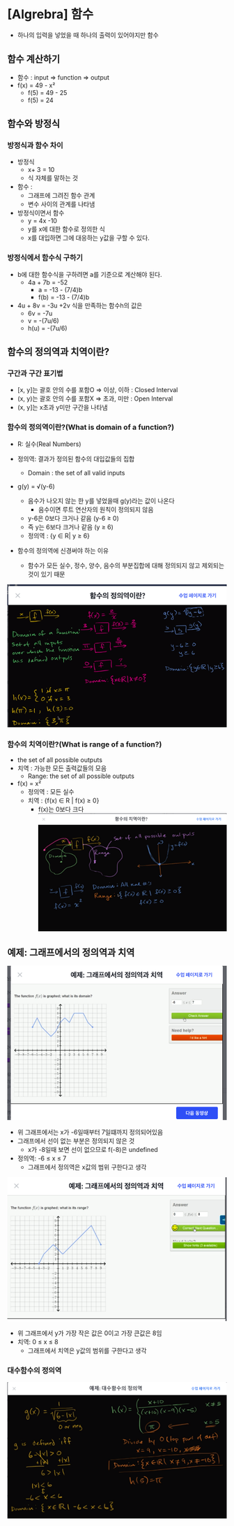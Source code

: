 # [Algrebra] 함수
- 하나의 입력을 넣었을 때 하나의 출력이 있어야지만 함수

## 함수 계산하기
- 함수 : input => function => output
- f(x) = 49 - x²
  - f(5) = 49 - 25
  - f(5) = 24

## 함수와 방정식

### 방정식과 함수 차이
- 방정식 
  -  x+ 3 = 10
  - 식 자체를 말하는 것
- 함수 :
  - 그래프에 그려진 함수 관계
  - 변수 사이의 관계를 나타냄
- 방정식이면서 함수
  - y = 4x -10
  - y를 x에 대한 함수로 정의한 식
  - x를 대입하면 그에 대응하는 y값을 구할 수 있다.

### 방정식에서 함수식 구하기
- b에 대한 함수식을 구하려면 a를 기준으로 계산해야 된다.
  - 4a + 7b = -52
    - a = -13 - (7/4)b
    - f(b) = -13 - (7/4)b
- 4u + 8v = -3u +2v 식을 만족하는 함수h의 값은
  - 6v = -7u
  - v = -(7u/6)
  - h(u) = -(7u/6)


## 함수의 정의역과 치역이란?

### 구간과 구간 표기법
- [x, y]는 괄호 안의 수를 포함O => 이상, 이하 : Closed Interval
- (x, y)는 괄호 안의 수를 포함X => 초과, 미만 : Open Interval
- (x, y]는 x초과 y미만 구간을 나타냄

### 함수의 정의역이란?(What is domain of a function?)
- R: 실수(Real Numbers)
- 정의역: 결과가 정의된 함수의 대입값들의 집합
  - Domain : the set of all valid inputs
- g(y) = √(y-6)
  - 음수가 나오지 않는 한 y를 넣었을때 g(y)라는 값이 나온다
    - 음수이면 루트 연산자의 원칙이 정의되지 않음
  - y-6은 0보다 크거나 같음 (y-6 ≥ 0)
  - 즉 y는 6보다 크거나 같음 (y ≥ 6)
  - 정의역 : {y ∈ R| y ≥ 6}

- 함수의 정의역에 신경써야 하는 이유
  - 함수가 모든 실수, 정수, 양수, 음수의 부분집합에 대해 정의되지 않고 제외되는 것이 있기 때문

![함수의_정의역이란](./img/함수의_정의역이란.png)

### 함수의 치역이란?(What is range of a function?)
- the set of all possible outputs
- 치역 : 가능한 모든 출력값들의 모음
  - Range: the set of all possible outputs
- f(x) = x²
  - 정의역 : 모든 실수
  - 치역 : {f(x) ∈ R | f(x) ≥ 0}
    - f(x)는 0보다 크다
![함수의_치역이란](./img/함수의_치역이란.png)

## 예제: 그래프에서의 정의역과 치역

![그래프에서의_정의역과_치역](./img/그래프에서의_정의역과_치역.png)

- 위 그래프에서는 x가 -6일때부터 7일떄까지 정의되어있음
- 그래프에서 선이 없는 부분은 정의되지 않은 것
  - x가 -8일때 보면 선이 없으므로 f(-8)은 undefined
- 정의역: -6 ≤ x ≤ 7
  - 그래프에서 정의역은 x값의 범위 구한다고 생각

![그래프에서의_정의역과_치역2](./img/그래프에서의_정의역과_치역2.png)

- 위 그래프에서 y가 가장 작은 값은 0이고 가장 큰값은 8임
- 치역: 0 ≤ x ≤ 8
  - 그래프에서 치역은 y값의 범위를 구한다고 생각

### 대수함수의 정의역

![예제_대수함수의_정의역](./img/예제_대수함수의_정의역.png)

